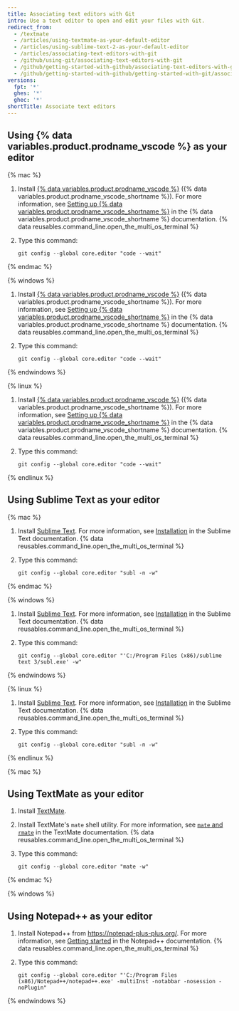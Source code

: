 ```yaml
---
title: Associating text editors with Git
intro: Use a text editor to open and edit your files with Git.
redirect_from:
  - /textmate
  - /articles/using-textmate-as-your-default-editor
  - /articles/using-sublime-text-2-as-your-default-editor
  - /articles/associating-text-editors-with-git
  - /github/using-git/associating-text-editors-with-git
  - /github/getting-started-with-github/associating-text-editors-with-git
  - /github/getting-started-with-github/getting-started-with-git/associating-text-editors-with-git
versions:
  fpt: '*'
  ghes: '*'
  ghec: '*'
shortTitle: Associate text editors
---
```


## Using {% data variables.product.prodname_vscode %} as your editor

{% mac %}

1. Install [{% data variables.product.prodname_vscode %}](https://code.visualstudio.com/) ({% data variables.product.prodname_vscode_shortname %}). For more information, see [Setting up {% data variables.product.prodname_vscode_shortname %}](https://code.visualstudio.com/Docs/setup/setup-overview) in the {% data variables.product.prodname_vscode_shortname %} documentation.
{% data reusables.command_line.open_the_multi_os_terminal %}
1. Type this command:

   ```shell
   git config --global core.editor "code --wait"
   ```

{% endmac %}

{% windows %}

1. Install [{% data variables.product.prodname_vscode %}](https://code.visualstudio.com/) ({% data variables.product.prodname_vscode_shortname %}). For more information, see [Setting up {% data variables.product.prodname_vscode_shortname %}](https://code.visualstudio.com/Docs/setup/setup-overview) in the {% data variables.product.prodname_vscode_shortname %} documentation.
{% data reusables.command_line.open_the_multi_os_terminal %}
1. Type this command:

   ```shell
   git config --global core.editor "code --wait"
   ```

{% endwindows %}

{% linux %}

1. Install [{% data variables.product.prodname_vscode %}](https://code.visualstudio.com/) ({% data variables.product.prodname_vscode_shortname %}). For more information, see [Setting up {% data variables.product.prodname_vscode_shortname %}](https://code.visualstudio.com/Docs/setup/setup-overview) in the {% data variables.product.prodname_vscode_shortname %} documentation.
{% data reusables.command_line.open_the_multi_os_terminal %}
1. Type this command:

   ```shell
   git config --global core.editor "code --wait"
   ```

{% endlinux %}

## Using Sublime Text as your editor

{% mac %}

1. Install [Sublime Text](https://www.sublimetext.com/). For more information, see [Installation](https://docs.sublimetext.io/guide/getting-started/installation.html) in the Sublime Text documentation.
{% data reusables.command_line.open_the_multi_os_terminal %}
1. Type this command:

   ```shell
   git config --global core.editor "subl -n -w"
   ```

{% endmac %}

{% windows %}

1. Install [Sublime Text](https://www.sublimetext.com/). For more information, see [Installation](https://docs.sublimetext.io/guide/getting-started/installation.html) in the Sublime Text documentation.
{% data reusables.command_line.open_the_multi_os_terminal %}
1. Type this command:

   ```shell
   git config --global core.editor "'C:/Program Files (x86)/sublime text 3/subl.exe' -w"
   ```

{% endwindows %}

{% linux %}

1. Install [Sublime Text](https://www.sublimetext.com/). For more information, see [Installation](https://docs.sublimetext.io/guide/getting-started/installation.html) in the Sublime Text documentation.
{% data reusables.command_line.open_the_multi_os_terminal %}
1. Type this command:

   ```shell
   git config --global core.editor "subl -n -w"
   ```

{% endlinux %}

{% mac %}

## Using TextMate as your editor

1. Install [TextMate](https://macromates.com/).
1. Install TextMate's `mate` shell utility. For more information, see [`mate` and `rmate`](https://macromates.com/blog/2011/mate-and-rmate/) in the TextMate documentation.
{% data reusables.command_line.open_the_multi_os_terminal %}
1. Type this command:

   ```shell
   git config --global core.editor "mate -w"
   ```

{% endmac %}

{% windows %}

## Using Notepad++ as your editor

1. Install Notepad++ from https://notepad-plus-plus.org/. For more information, see [Getting started](https://github.com/notepad-plus-plus/npp-usermanual/blob/master/content/docs/getting-started.md) in the Notepad++ documentation.
{% data reusables.command_line.open_the_multi_os_terminal %}
1. Type this command:

   ```shell
   git config --global core.editor "'C:/Program Files (x86)/Notepad++/notepad++.exe' -multiInst -notabbar -nosession -noPlugin"
   ```

{% endwindows %}
